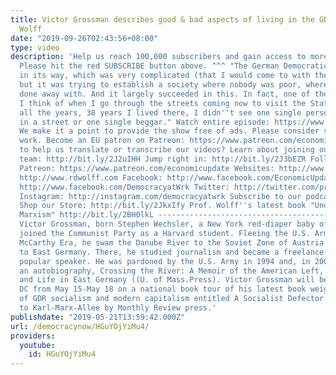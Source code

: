 ```yaml
---
title: Victor Grossman describes good & bad aspects of living in the GDR to Richard
  Wolff
date: "2019-09-26T02:43:56+08:00"
type: video
description: 'Help us reach 100,000 subscribers and gain access to more studio time!
  Please hit the red SUBSCRIBE button above. ^^^ "The German Democratic Republic (GDR)
  in its way, which was very complicated (that I would come to with the bad parts),
  but it was trying to establish a society where nobody was poor, where poverty was
  done away with. And it largely succeeded in this. In fact, one of the main things
  I think of when I go through the streets coming now to visit the States again, in
  all the years, 38 years I lived there, I didn''t see one single person sleeping
  in a street or one single beggar." Watch entire episode: https://www.youtube.com/watch?v=swOo39XnWKY
  We make it a point to provide the show free of ads. Please consider supporting our
  work. Become an EU patron on Patreon: https://www.patreon.com/economicupdate Want
  to help us translate or transcribe our videos? Learn about joining our translation
  team: http://bit.ly/2J2uIHH Jump right in: http://bit.ly/2J3bEZR Follow us ONLINE:
  Patreon: https://www.patreon.com/economicupdate Websites: http://www.democracyatwork.info/economicupdate
  http://www.rdwolff.com Facebook: http://www.facebook.com/EconomicUpdate http://www.facebook.com/RichardDWolff
  http://www.facebook.com/DemocracyatWrk Twitter: http://twitter.com/profwolff http://twitter.com/democracyatwrk
  Instagram: http://instagram.com/democracyatwrk Subscribe to our podcast: http://economicupdate.libsyn.com
  Shop our Store: http://bit.ly/2JkxIfy Prof. Wolff''s latest book "Understanding
  Marxism" http://bit.ly/2BH0lkL ---------------------------------------------------------------------
  Victor Grossman, born Stephen Wechsler, a New York red-diaper baby of the 1930s,
  joined the Communist Party as a Harvard student. Fleeing the U.S. Army during the
  McCarthy Era, he swam the Danube River to the Soviet Zone of Austria and was sent
  to East Germany. There, he studied journalism and became a freelance writer and
  popular speaker. He was pardoned by the U.S. Army in 1994 and, in 2003, published
  an autobiography, Crossing the River: A Memoir of the American Left, the Cold War,
  and Life in East Germany ((U. of Mass.Press). Victor Grossman will be visiting Washington,
  DC from May 15-May 18 on a national book tour of his latest book weighing problems
  of GDR socialism and modern capitalism entitled A Socialist Defector: From Harvard
  to Karl-Marx-Allee by Monthly Review press.'
publishdate: "2019-05-21T13:59:42.000Z"
url: /democracynow/HGuYOjYiMu4/
providers:
  youtube:
    id: HGuYOjYiMu4
---
```

